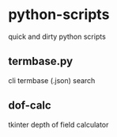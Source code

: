 # python-scripts
quick and dirty python scripts

## termbase.py
cli termbase (.json) search

## dof-calc
tkinter depth of field calculator
